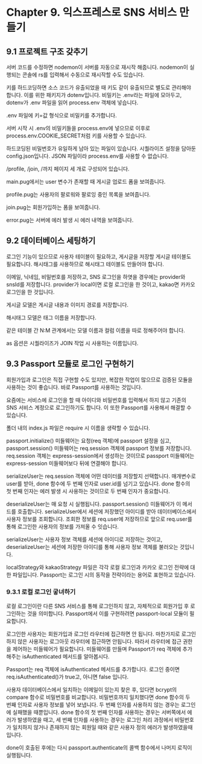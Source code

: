 # Chapter 9. 익스프레스로 SNS 서비스 만들기

## 9.1 프로젝트 구조 갖추기

서버 코드를 수정하면 nodemon이 서버를 자동으로 재시작 해줍니다.
nodemon이 실행되는 콘솔에 rs를 입력해서 수동으로 재시작할 수도 있습니다.

키를 하드코딩하면 소스 코드가 유출되었을 때 키도 같이 유출되므로 별도로 관리해야 합니다.
이를 위한 패키지가 dotenv입니다.
비밀키는 .env라는 파일에 모아두고, dotenv가 .env 파일을 읽어 process.env 객체에 넣습니다.

.env 파일에 키=값 형식으로 비밀키를 추가합니다.

서버 시작 시 .env의 비밀키들을 process.env에 넣으므로 이후로 process.env.COOKIE_SECRET처럼 키를 사용할 수 있습니다.

하드코딩된 비밀번호가 유일하게 남아 있는 파일이 있습니다.
시퀄라이즈 설정을 담아둔 config.json입니다.
JSON 파일이라 process.env를 사용할 수 없습니다.

/profile, /join, /까지 페이지 세 개로 구성되어 있습니다.

main.pug에서는 user 변수가 존재할 때 게시글 업로드 폼을 보여줍니다.

profile.pug는 사용자의 팔로워와 팔로잉 중인 목록을 보여줍니다.

join.pug는 회원가입하는 폼을 보여줍니다.

error.pug는 서버에 에러 발생 시 에러 내역을 보여줍니다.

## 9.2 데이터베이스 세팅하기

로그인 기능이 있으므로 사용자 테이블이 필요하고, 게시글을 저장할 게시글 테이블도 필요합니다.
해시태그를 사용하므로 해시태그 테이블도 만들어야 합니다.

이메일, 닉네임, 비밀번호를 저장하고, SNS 로그인을 하엿을 경우에는 provider와 snsId를 저장합니다.
provider가 local이면 로컬 로그인을 한 것이고, kakao면 카카오 로그인을 한 것입니다.

게시글 모델은 게시글 내용과 이미지 경로를 저장합니다.

해시태그 모델은 태그 이름을 저장합니다.

같은 테이블 간 N:M 관계에서는 모델 이름과 컬럼 이름을 따로 정해주어야 합니다.

as 옵션은 시퀄라이즈가 JOIN 작업 시 사용하는 이름입니다.

## 9.3 Passport 모듈로 로그인 구현하기

회원가입과 로그인은 직접 구현할 수도 있지만, 복잡한 작업이 많으므로 검증된 모듈을 사용하는 것이 좋습니다.
바로 Passport를 사용하는 것입니다.

요즘에는 서비스에 로그인을 할 때 아이디와 비밀번호를 입력해서 하지 않고 기존의 SNS 서비스 계정으로 로그인하기도 합니다.
이 또한 Passport를 사용해서 해결할 수 있습니다.

폴더 내의 index.js 파일은 require 시 이름을 생략할 수 있습니다.

passport.initialize() 미들웨어는 요청(req 객체)에 passport 설정을 심고, passport.session() 미들웨어는 req.session 객체에 passport 정보를 저장합니다.
req.session 객체는 express-session에서 생성하는 것이므로 passport 미들웨어는 express-session 미들웨어보다 뒤에 연결해야 합니다.

serializeUser는 req.session 객체에 어떤 데이터를 저장할지 선택합니다.
매개변수로 user를 받아, done 함수에 두 번째 인자로 user.id를 넘기고 있습니다.
done 함수의 첫 번째 인자는 에러 발생 시 사용하는 것이므로 두 번째 인자가 중요합니다.

deserializeUser는 매 요청 시 실행됩니다.
passport.session() 미들웨어가 이 메서드를 호출합니다.
serializeUser에서 세션에 저장했던 아이디를 받아 데이터베이스에서 사용자 정보를 조회합니다.
조회한 정보를 req.user에 저장하므로 앞으로 req.user를 통해 로그인한 사용자의 정보를 가져올 수 잇습니다.

serializeUser는 사용자 정보 객체를 세션에 아이디로 저장하는 것이고, deserializeUser는 세션에 저장한 아이디를 통해 사용자 정보 객체를 불러오는 것입니다.

localStrategy와 kakaoStrategy 파일은 각각 로컬 로그인과 카카오 로그인 전략에 대한 파일입니다.
Passport는 로그인 시의 동작을 전략이라는 용어로 표현하고 있습니다.

### 9.3.1 로컬 로그인 궇녀하기

로컬 로그인이란 다른 SNS 서비스를 통해 로그인하지 않고, 자체적으로 회원가입 후 로그인하는 것을 의미합니다.
Passport에서 이를 구현하려면 passport-local 모듈이 필요합니다.

로그인한 사용자는 회원가입과 로그인 라우터에 접근하면 안 됩니다.
마찬가지로 로그인하지 않은 사용자는 로그아웃 라우터에 접근하면 안됩니다.
따라서 라우터에 접근 권한을 제어하는 미들웨어가 필요합니다.
미들웨어를 만들며 Passport가 req 객체에 추가해주는 isAuthenticated 메서드를 알아봅시다.

Passport는 req 객체에 isAuthenticated 메서드를 추가합니다.
로그인 중이면 req.isAuthenticated()가 true고, 아니면 false 입니다.

사용자 데이터베이스에서 일치하는 이메일이 있는지 찾은 후, 있다면 bcrypt의 compare 함수로 비밀번호를 비교합니다.
비밀번호까지 일치했다면 done 함수의 두 번째 인자로 사용자 정보를 넣어 보냅니다.
두 번째 인자를 사용하지 않는 경우는 로그인에 실패했을 때뿐입니다.
done 함수의 첫 번째 인자를 사용하는 경우는 서버쪽에서 에러가 발생하였을 때고, 세 번째 인자를 사용하는 경우는 로그인 처리 과정에서 비밀번호가 일치하지 않거나 존재하지 않는 회원일 때와 같은 사용자 정의 에러가 발생하였을때입니다.

done이 호출된 후에는 다시 passport.authenticate의 콜백 함수에서 나머지 로직이 실행됩니다.
